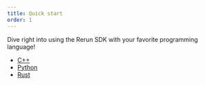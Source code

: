 ```yaml
---
title: Quick start
order: 1
---
```


Dive right into using the Rerun SDK with your favorite programming language!

* [C++](./quick-start/cpp.md)
* [Python](./quick-start/python.md)
* [Rust](./quick-start/rust.md)
